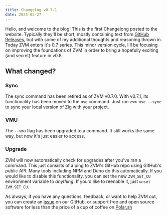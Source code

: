 ```yaml
---
title: Changelog v0.7.1
date: 2024-05-27
---
```


Hello, and welcome to the blog! This is the first Changelong posted to the website. Typically they'll be short, mostly containing text from [GitHub Releases](https://github.com/tristanisham/zvm/releases/tag/v0.7.1), but with some of my additional thoughts and reasoning thrown in. Today ZVM enters it's 0.7 series. This minor version cycle, I'll be focusing on improving the foundations of ZVM in order to bring a hopefully exciting (and secret) feature in v0.8.

## What changed?

### Sync
The sync command has been retired as of ZVM v0.7.0. With v0.7.1, its functionality has been moved to the `use` command. Just run `zvm use --sync` to sync your local version of Zig with your project. 

### VMU
The `--vmu` flag has been upgraded to a command. It still works the same way, but now it's just easier to access.

### Upgrade

ZVM will now automatically check for upgrades after you've ran a command. This just consists of a ping to ZVM's GitHub repo using GitHub's public API. Many tools including NPM and Deno do this automatically. If you would like to disable this functionality, you can set the new `ZVM_SET_CU` environment variable to *anything*. If you'd like to reenable it, just `unset ZVM_SET_CU`.

As always, if you have any questions, feedback, or want to help ZVM out, you can create an [issue](https://github.com/tristanisham/zvm/issues) on our GitHub, or support free and open source software for less than the price of a cup of coffee on [Polar.sh](https://polar.sh/tristanisham)